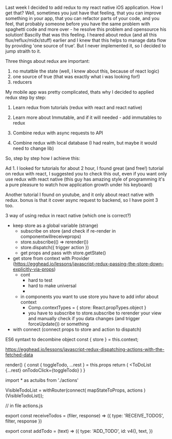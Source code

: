 Last week I decided to add redux to my react native iOS application. How I get that? Well, sometimes you just have that feeling, that you can improve something in your app, that you can refactor parts of your code, and you feel, that probably someone before you have the same problem with spaghetti code and more over - he resolve this problem and opensource his solution! Bascilly that was this feeling.
I heared about redux (and all this flux/reflux/midx/stuff) earlier and I knew that this helps to manage data flow by providing 'one source of true'. But I never implemented it, so I decided to jump straith to it.

Three things about redux are important:
1. no mutatble the state (well, I knew about this, because of react logic)
2. one source of true (that was exactly what i was looking for!)
3. reducers

My mobile app was pretty complicated, thats why I decided to applied redux step by step:

1. Learn redux from tutorials (redux with react and react native)

2. Learn more about Immutable, and if it will needed - add immutables to redux

3. Combine redux with async requests to API

4. Combine redux with local database (I had realm, but maybe it would need to change lib)


So, step by step how I achieve this:

Ad 1. I looked for tutorials for about 2 hour, I found great (and free!) tutorial on redux with react, I suggested you to check this out, even if you want only use redux with react native (this guy has amazing style of programming it's a pure pleasure to watch how application growth under his keyboard)

Another tutorial I found on youtube, and it only about react native with redux. bonus is that it cover async request to backend, so I have point 3 too.





3 way of using redux in react native (which one is correct?)
- keep store as a global variable (strange)
	- subscribe on store (and check if re-render in componentwillreceiveprops)
	- store.subscribe(() => rerender())
	- store.dispatch({ trigger action })
	- get props and pass with store.getState()
- get store from context with Provider (https://egghead.io/lessons/javascript-redux-passing-the-store-down-explicitly-via-props)
	- cont
		- hard to test
		- hard to make universal
		- 
	- in components you want to use store you have to add infor about context
		- Comp.contextTypes = { store: React.propTypes.object }
		- you have to subscribe to store.subscribe to rerender your view and manually check if you data changes (and trigger forceUpdate()) or something
- with connect (connect props to store and action to dispatch)



ES6 syntaxt to decombine object
const { store } = this.context;

https://egghead.io/lessons/javascript-redux-dispatching-actions-with-the-fetched-data


render() {
	const { toggleTodo, ...rest } = this.props
	return (
		<ToDoList
			{...rest}
			onTodoClick={toggleTodo}
	)
}

import * as actuibs from './actions'

VisibleTodoList = withRouter(connect(
	mapStateToProps,
	actions
)(VisibleTodoList));


// in file actions.js

export const receiveTodos = (filer, response) => ({
	type: 'RECEIVE_TODOS',
	filter,
	response
})

export const addTodo = (text) => ({
	type: 'ADD_TODO',
	id: v4(),
	text,
})








